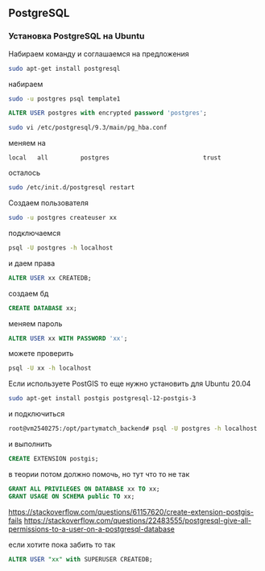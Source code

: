 ## PostgreSQL

### Установка PostgreSQL на Ubuntu

Набираем команду и соглашаемся на предложения

```sh
sudo apt-get install postgresql
```

набираем

```sh
sudo -u postgres psql template1
```

```sql
ALTER USER postgres with encrypted password 'postgres';
```

```sh
sudo vi /etc/postgresql/9.3/main/pg_hba.conf
```

меняем на
```
local   all         postgres                          trust
```

осталось
```sh
sudo /etc/init.d/postgresql restart
```

Создаем пользователя
```sh
sudo -u postgres createuser xx
```

подключаемся
```sh
psql -U postgres -h localhost
```

и даем права
```sql
ALTER USER xx CREATEDB;
```

создаем бд
```sql
CREATE DATABASE xx;
```

меняем пароль
```sql
ALTER USER xx WITH PASSWORD 'xx';
```

можете проверить
```sh
psql -U xx -h localhost
```

Если используете PostGIS то еще
нужно установить для Ubuntu 20.04
```sh
sudo apt-get install postgis postgresql-12-postgis-3
```

и подключиться
```sh
root@vm2540275:/opt/partymatch_backend# psql -U postgres -h localhost
```

и выполнить
```sql
CREATE EXTENSION postgis;
```

в теории потом должно помочь, но тут что то не так
```sql
GRANT ALL PRIVILEGES ON DATABASE xx TO xx;
GRANT USAGE ON SCHEMA public TO xx;
```

https://stackoverflow.com/questions/61157620/create-extension-postgis-fails
https://stackoverflow.com/questions/22483555/postgresql-give-all-permissions-to-a-user-on-a-postgresql-database

если хотите пока забить то так
```sql
ALTER USER "xx" with SUPERUSER CREATEDB;
```